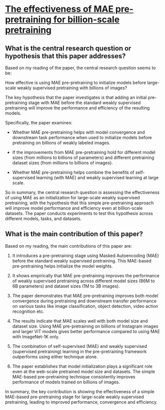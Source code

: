 # [The effectiveness of MAE pre-pretraining for billion-scale pretraining](https://arxiv.org/abs/2303.13496)

## What is the central research question or hypothesis that this paper addresses?

 Based on my reading of the paper, the central research question seems to be:

How effective is using MAE pre-pretraining to initialize models before large-scale weakly supervised pretraining with billions of images?

The key hypothesis that the paper investigates is that adding an initial pre-pretraining stage with MAE before the standard weakly supervised pretraining will improve the performance and efficiency of the resulting models. 

Specifically, the paper examines:

- Whether MAE pre-pretraining helps with model convergence and downstream task performance when used to initialize models before pretraining on billions of weakly labeled images.

- If the improvements from MAE pre-pretraining hold for different model sizes (from millions to billions of parameters) and different pretraining dataset sizes (from millions to billions of images).

- Whether MAE pre-pretraining helps combine the benefits of self-supervised learning (with MAE) and weakly supervised learning at large scale.

So in summary, the central research question is assessing the effectiveness of using MAE as an initialization for large-scale weakly supervised pretraining, with the hypothesis that this simple pre-pretraining approach will improve model performance and efficiency even at billion-scale datasets. The paper conducts experiments to test this hypothesis across different models, tasks, and datasets.


## What is the main contribution of this paper?

 Based on my reading, the main contributions of this paper are:

1. It introduces a pre-pretraining stage using Masked Autoencoding (MAE) before the standard weakly supervised pretraining. This MAE-based pre-pretraining helps initialize the model weights.

2. It shows empirically that MAE pre-pretraining improves the performance of weakly supervised pretraining across different model sizes (86M to 6B parameters) and dataset sizes (1M to 3B images).

3. The paper demonstrates that MAE pre-pretraining improves both model convergence during pretraining and downstream transfer performance on various tasks like image classification, object detection, video action recognition etc.

4. The results indicate that MAE scales well with both model size and dataset size. Using MAE pre-pretraining on billions of Instagram images and larger ViT models gives better performance compared to using MAE with ImageNet-1K only.

5. The combination of self-supervised (MAE) and weakly supervised (supervised pretraining) learning in the pre-pretraining framework outperforms using either technique alone.

6. The paper establishes that model initialization plays a significant role even at the web-scale pretrained model size and datasets. The simple MAE-based pre-pretraining technique consistently improves performance of models trained on billions of images.

In summary, the key contribution is showing the effectiveness of a simple MAE-based pre-pretraining stage for large-scale weakly supervised pretraining, leading to improved performance, convergence and efficiency.
